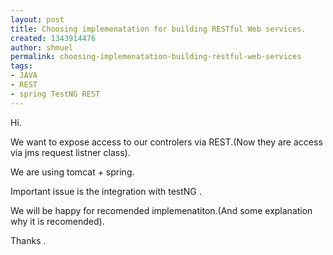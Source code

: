 ```yaml
---
layout: post
title: Choosing implemenatation for building RESTful Web services.
created: 1343914476
author: shmuel
permalink: choosing-implemenatation-building-restful-web-services
tags:
- JAVA
- REST
- spring TestNG REST
---
```

<p>Hi.</p>
<p>We want to expose access to our controlers via REST.(Now they are access via jms request listner class).</p>
<p>We are using tomcat + spring.</p>
<p>Important issue is the integration with testNG .</p>
<p>We will be happy for recomended implemenatiton.(And some explanation why it is recomended).</p>
<p>Thanks .</p>
